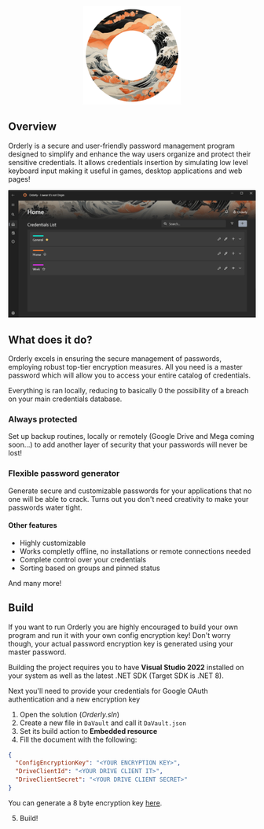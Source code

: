 <p align="center">
	<img src="Docs\logo.png" alt="dash-screen" 		  border="0" width= "200">
	
</p>

## Overview

Orderly is a secure and user-friendly password management program designed to simplify and enhance the way users organize and protect their sensitive credentials. It allows credentials insertion by simulating low level keyboard input making it useful in games, desktop applications and web pages!

<p align="center"><img src="https://github.com/SulfuricAcidH2SO4/Orderly/blob/master/Docs/dash_screen.png" alt="dash-screen" border="0"></p>

## What does it do?
Orderly excels in ensuring the secure management of passwords, employing robust top-tier encryption measures. All you need is a master password which will allow you to access your entire catalog of credentials.

Everything is ran locally, reducing to basically 0 the possibility of a breach on your main credentials database.

### Always protected
Set up backup routines, locally or remotely (Google Drive and Mega coming soon...) to add another layer of security that your passwords will never be lost!

### Flexible password generator
Generate secure and customizable passwords for your applications that no one will be able to crack. Turns out you don't need creativity to make your passwords water tight.

#### Other features
- Highly customizable
- Works completly offline, no installations or remote connections needed
- Complete control over your credentials
- Sorting based on groups and pinned status

And many more!

## Build
If you want to run Orderly you are highly encouraged to build your own program and run it with your own config encryption key! Don't worry though, your actual password encryption key is generated using your master password.

Building the project requires you to have **Visual Studio 2022** installed on your system as well as the latest .NET SDK (Target SDK is .NET 8).

Next you'll need to provide your credentials for Google OAuth authentication and a new encryption key

1. Open the solution (*Orderly.sln*)
2. Create a new file in `DaVault` and call it `DaVault.json`
3. Set its build action to **Embedded resource**
4. Fill the document with the following: 

```Json
{
  "ConfigEncryptionKey": "<YOUR ENCRYPTION KEY>",
  "DriveClientId": "<YOUR DRIVE CLIENT IT>",
  "DriveClientSecret": "<YOUR DRIVE CLIENT SECRET>"
}
```
You can generate a 8 byte encryption key [here](https://generate-random.org/encryption-key-generator?count=1&bytes=8&cipher=aes-256-cbc&string=&password=).

5. Build!
